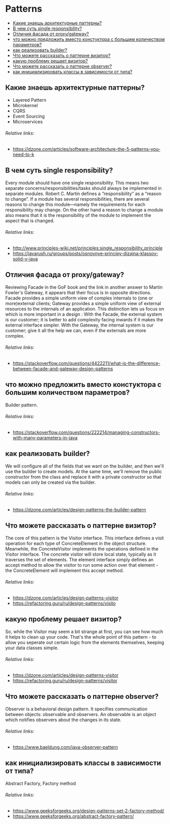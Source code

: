 # Patterns
+ [Какие знаешь архитектурные паттерны?](#какие-знаешь-архитектурные-паттерны)
+ [В чем суть single responsibility?](#в-чем-суть-single-responsibility)
+ [Отличия фасада от proxy/gateway?](#отличия-фасада-от-proxygateway)
+ [что можно предложить вместо констуктора с большим количеством параметров?](#что-можно-предложить-вместо-констуктора-с-большим-количеством-параметров)
+ [как реализовать builder?](#как-реализовать-builder)
+ [Что можете рассказать о паттерне визитор?](#что-можете-рассказать-о-паттерне-визитор)
+ [какую проблему решает визитор?](#какую-проблему-решает-визитор)
+ [Что можете рассказать о паттерне observer?](#что-можете-рассказать-о-паттерне-observer)
+ [как инициализировать классы в зависимости от типа?](#как-инициализировать-классы-в-зависимости-от-типа)

## Какие знаешь архитектурные паттерны?
+ Layered Pattern
+ Microkernel
+ CQRS
+ Event Sourcing
+ Microservices
###### Relative links:
+ https://dzone.com/articles/software-architecture-the-5-patterns-you-need-to-k

## В чем суть single responsibility?
Every module should have one single responsibility. This means two separate concerns/responsibilities/tasks should always be implemented in separate modules. Robert C. Martin defines a “responsibility” as a “reason to change”. If a module has several responsibilities, there are several reasons to change this module—namely the requirements for each responsibility may change. On the other hand a reason to change a module also means that it is the responsibility of the module to implement the aspect that is changed.
###### Relative links:
+ http://www.principles-wiki.net/principles:single_responsibility_principle
+ https://javarush.ru/groups/posts/osnovnye-principy-dizajna-klassov-solid-v-java

## Отличия фасада от proxy/gateway?
Reviewing Facade in the GoF book and the link in another answer to Martin Fowler's Gateway, it appears that their focus is in opposite directions.
Facade provides a simple uniform view of complex internals to (one or more)external clients;
Gateway provides a simple uniform view of external resources to the internals of an application.
This distinction lets us focus on which is more important in a design :
With the Facade, the external system is our customer; it is better to add complexity facing inwards if it makes the external interface simpler.
With the Gateway, the internal system is our customer; give it all the help we can, even if the externals are more complex.
###### Relative links:
+ https://stackoverflow.com/questions/4422211/what-is-the-difference-between-facade-and-gateway-design-patterns

## что можно предложить вместо констуктора с большим количеством параметров?
Builder pattern.
###### Relative links:
+ https://stackoverflow.com/questions/222214/managing-constructors-with-many-parameters-in-java

## как реализовать builder?
We will configure all of the fields that we want on the builder, and then we'll use the builder to create models. At the same time, we'll remove the public constructor from the class and replace it with a private constructor so that models can only be created via the builder.
###### Relative links:
+ https://dzone.com/articles/design-patterns-the-builder-pattern

## Что можете рассказать о паттерне визитор?
The core of this pattern is the Visitor interface. This interface defines a visit operation for each type of ConcreteElement in the object structure. Meanwhile, the ConcreteVisitor implements the operations defined in the Visitor interface. The concrete visitor will store local state, typically as it traverses the set of elements. The element interface simply defines an accept method to allow the visitor to run some action over that element - the ConcreteElement will implement this accept method. 
###### Relative links:
+ https://dzone.com/articles/design-patterns-visitor
+ https://refactoring.guru/ru/design-patterns/visito

## какую проблему решает визитор?
So, while the Visitor may seem a bit strange at first, you can see how much it helps to clean up your code. That's the whole point of this pattern - to allow you seperate out certain logic from the elements themselves, keeping your data classes simple.
###### Relative links:
+ https://dzone.com/articles/design-patterns-visitor
+ https://refactoring.guru/ru/design-patterns/visitor

## Что можете рассказать о паттерне observer?
Observer is a behavioral design pattern. It specifies communication between objects: observable and observers. An observable is an object which notifies observers about the changes in its state.
###### Relative links:
+ https://www.baeldung.com/java-observer-pattern

## как инициализировать классы в зависимости от типа?
Abstract Factory, Factory method
###### Relative links:
+ https://www.geeksforgeeks.org/design-patterns-set-2-factory-method/
+ https://www.geeksforgeeks.org/abstract-factory-pattern/



